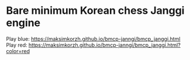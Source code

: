 # Bare minimum Korean chess Janggi engine
Play blue: https://maksimkorzh.github.io/bmcp-janngi/bmcp_janggi.html <br>
Play red: https://maksimkorzh.github.io/bmcp-janngi/bmcp_janggi.html?color=red

